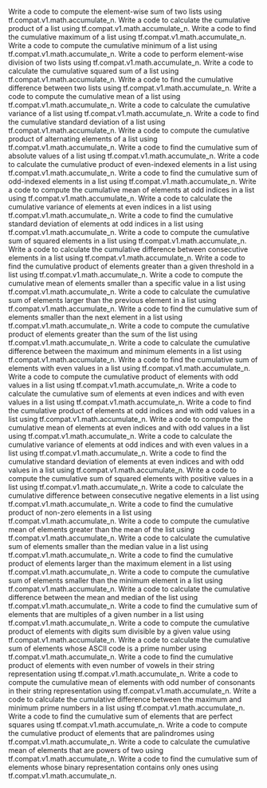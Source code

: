 Write a code to compute the element-wise sum of two lists using tf.compat.v1.math.accumulate_n.
Write a code to calculate the cumulative product of a list using tf.compat.v1.math.accumulate_n.
Write a code to find the cumulative maximum of a list using tf.compat.v1.math.accumulate_n.
Write a code to compute the cumulative minimum of a list using tf.compat.v1.math.accumulate_n.
Write a code to perform element-wise division of two lists using tf.compat.v1.math.accumulate_n.
Write a code to calculate the cumulative squared sum of a list using tf.compat.v1.math.accumulate_n.
Write a code to find the cumulative difference between two lists using tf.compat.v1.math.accumulate_n.
Write a code to compute the cumulative mean of a list using tf.compat.v1.math.accumulate_n.
Write a code to calculate the cumulative variance of a list using tf.compat.v1.math.accumulate_n.
Write a code to find the cumulative standard deviation of a list using tf.compat.v1.math.accumulate_n.
Write a code to compute the cumulative product of alternating elements of a list using tf.compat.v1.math.accumulate_n.
Write a code to find the cumulative sum of absolute values of a list using tf.compat.v1.math.accumulate_n.
Write a code to calculate the cumulative product of even-indexed elements in a list using tf.compat.v1.math.accumulate_n.
Write a code to find the cumulative sum of odd-indexed elements in a list using tf.compat.v1.math.accumulate_n.
Write a code to compute the cumulative mean of elements at odd indices in a list using tf.compat.v1.math.accumulate_n.
Write a code to calculate the cumulative variance of elements at even indices in a list using tf.compat.v1.math.accumulate_n.
Write a code to find the cumulative standard deviation of elements at odd indices in a list using tf.compat.v1.math.accumulate_n.
Write a code to compute the cumulative sum of squared elements in a list using tf.compat.v1.math.accumulate_n.
Write a code to calculate the cumulative difference between consecutive elements in a list using tf.compat.v1.math.accumulate_n.
Write a code to find the cumulative product of elements greater than a given threshold in a list using tf.compat.v1.math.accumulate_n.
Write a code to compute the cumulative mean of elements smaller than a specific value in a list using tf.compat.v1.math.accumulate_n.
Write a code to calculate the cumulative sum of elements larger than the previous element in a list using tf.compat.v1.math.accumulate_n.
Write a code to find the cumulative sum of elements smaller than the next element in a list using tf.compat.v1.math.accumulate_n.
Write a code to compute the cumulative product of elements greater than the sum of the list using tf.compat.v1.math.accumulate_n.
Write a code to calculate the cumulative difference between the maximum and minimum elements in a list using tf.compat.v1.math.accumulate_n.
Write a code to find the cumulative sum of elements with even values in a list using tf.compat.v1.math.accumulate_n.
Write a code to compute the cumulative product of elements with odd values in a list using tf.compat.v1.math.accumulate_n.
Write a code to calculate the cumulative sum of elements at even indices and with even values in a list using tf.compat.v1.math.accumulate_n.
Write a code to find the cumulative product of elements at odd indices and with odd values in a list using tf.compat.v1.math.accumulate_n.
Write a code to compute the cumulative mean of elements at even indices and with odd values in a list using tf.compat.v1.math.accumulate_n.
Write a code to calculate the cumulative variance of elements at odd indices and with even values in a list using tf.compat.v1.math.accumulate_n.
Write a code to find the cumulative standard deviation of elements at even indices and with odd values in a list using tf.compat.v1.math.accumulate_n.
Write a code to compute the cumulative sum of squared elements with positive values in a list using tf.compat.v1.math.accumulate_n.
Write a code to calculate the cumulative difference between consecutive negative elements in a list using tf.compat.v1.math.accumulate_n.
Write a code to find the cumulative product of non-zero elements in a list using tf.compat.v1.math.accumulate_n.
Write a code to compute the cumulative mean of elements greater than the mean of the list using tf.compat.v1.math.accumulate_n.
Write a code to calculate the cumulative sum of elements smaller than the median value in a list using tf.compat.v1.math.accumulate_n.
Write a code to find the cumulative product of elements larger than the maximum element in a list using tf.compat.v1.math.accumulate_n.
Write a code to compute the cumulative sum of elements smaller than the minimum element in a list using tf.compat.v1.math.accumulate_n.
Write a code to calculate the cumulative difference between the mean and median of the list using tf.compat.v1.math.accumulate_n.
Write a code to find the cumulative sum of elements that are multiples of a given number in a list using tf.compat.v1.math.accumulate_n.
Write a code to compute the cumulative product of elements with digits sum divisible by a given value using tf.compat.v1.math.accumulate_n.
Write a code to calculate the cumulative sum of elements whose ASCII code is a prime number using tf.compat.v1.math.accumulate_n.
Write a code to find the cumulative product of elements with even number of vowels in their string representation using tf.compat.v1.math.accumulate_n.
Write a code to compute the cumulative mean of elements with odd number of consonants in their string representation using tf.compat.v1.math.accumulate_n.
Write a code to calculate the cumulative difference between the maximum and minimum prime numbers in a list using tf.compat.v1.math.accumulate_n.
Write a code to find the cumulative sum of elements that are perfect squares using tf.compat.v1.math.accumulate_n.
Write a code to compute the cumulative product of elements that are palindromes using tf.compat.v1.math.accumulate_n.
Write a code to calculate the cumulative mean of elements that are powers of two using tf.compat.v1.math.accumulate_n.
Write a code to find the cumulative sum of elements whose binary representation contains only ones using tf.compat.v1.math.accumulate_n.